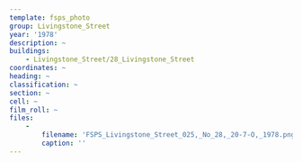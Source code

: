 ```yaml
---
template: fsps_photo
group: Livingstone_Street
year: '1978'
description: ~
buildings:
    - Livingstone_Street/28_Livingstone_Street
coordinates: ~
heading: ~
classification: ~
section: ~
cell: ~
film_roll: ~
files:
    -
        filename: 'FSPS_Livingstone_Street_025,_No_28,_20-7-O,_1978.png'
        caption: ''
---
```

